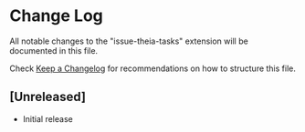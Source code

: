 # Change Log

All notable changes to the "issue-theia-tasks" extension will be documented in this file.

Check [Keep a Changelog](http://keepachangelog.com/) for recommendations on how to structure this file.

## [Unreleased]

- Initial release